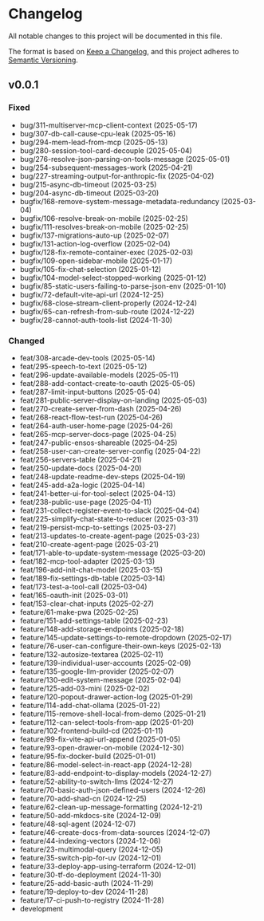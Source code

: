 # Changelog

All notable changes to this project will be documented in this file.

The format is based on [Keep a Changelog](https://keepachangelog.com/en/1.0.0/),
and this project adheres to [Semantic Versioning](https://semver.org/spec/v2.0.0.html).

## v0.0.1

### Fixed
  - bug/311-multiserver-mcp-client-context (2025-05-17)
  - bug/307-db-call-cause-cpu-leak (2025-05-16)
  - bug/294-mem-lead-from-mcp (2025-05-13)
  - bug/280-session-tool-card-decouple (2025-05-04)
  - bug/276-resolve-json-parsing-on-tools-message (2025-05-01)
  - bug/254-subsequent-messages-work (2025-04-21)
  - bug/227-streaming-output-for-anthropic-fix (2025-04-02)
  - bug/215-async-db-timeout (2025-03-25)
  - bug/204-async-db-timeout (2025-03-20)
  - bugfix/168-remove-system-message-metadata-redundancy (2025-03-04)
  - bugfix/106-resolve-break-on-mobile (2025-02-25)
  - bugfix/111-resolves-break-on-mobile (2025-02-25)
  - bugfix/137-migrations-auto-up (2025-02-07)
  - bugfix/131-action-log-overflow (2025-02-04)
  - bugfix/128-fix-remote-container-exec (2025-02-03)
  - bugfix/109-open-sidebar-mobile (2025-01-17)
  - bugfix/105-fix-chat-selection (2025-01-12)
  - bugfix/104-model-select-stopped-working (2025-01-12)
  - bugfix/85-static-users-failing-to-parse-json-env (2025-01-10)
  - bugfix/72-default-vite-api-url (2024-12-25)
  - bugfix/68-close-stream-client-properly (2024-12-24)
  - bugfix/65-can-refresh-from-sub-route (2024-12-22)
  - bugfix/28-cannot-auth-tools-list (2024-11-30)

### Changed 
  - feat/308-arcade-dev-tools (2025-05-14)
  - feat/295-speech-to-text (2025-05-12)
  - feat/296-update-available-models (2025-05-11)
  - feat/288-add-contact-create-to-oauth (2025-05-05)
  - feat/287-limit-input-buttons (2025-05-04)
  - feat/281-public-server-display-on-landing (2025-05-03)
  - feat/270-create-server-from-dash (2025-04-26)
  - feat/268-react-flow-test-run (2025-04-26)
  - feat/264-auth-user-home-page (2025-04-26)
  - feat/265-mcp-server-docs-page (2025-04-25)
  - feat/247-public-ensos-shareable (2025-04-25)
  - feat/258-user-can-create-server-config (2025-04-22)
  - feat/256-servers-table (2025-04-21)
  - feat/250-update-docs (2025-04-20)
  - feat/248-update-readme-dev-steps (2025-04-19)
  - feat/245-add-a2a-logic (2025-04-14)
  - feat/241-better-ui-for-tool-select (2025-04-13)
  - feat/238-public-use-page (2025-04-11)
  - feat/231-collect-register-event-to-slack (2025-04-04)
  - feat/225-simplify-chat-state-to-reducer (2025-03-31)
  - feat/219-persist-mcp-to-settings (2025-03-27)
  - feat/213-updates-to-create-agent-page (2025-03-23)
  - feat/210-create-agent-page (2025-03-21)
  - feat/171-able-to-update-system-message (2025-03-20)
  - feat/182-mcp-tool-adapter (2025-03-13)
  - feat/196-add-init-chat-model (2025-03-15)
  - feat/189-fix-settings-db-table (2025-03-14)
  - feat/173-test-a-tool-call (2025-03-04)
  - feat/165-oauth-init (2025-03-01)
  - feat/153-clear-chat-inputs (2025-02-27)
  - feature/61-make-pwa (2025-02-25)
  - feature/151-add-settings-table (2025-02-23)
  - feature/148-add-storage-endpoints (2025-02-18)
  - feature/145-update-settings-to-remote-dropdown (2025-02-17)
  - feature/76-user-can-configure-their-own-keys (2025-02-13)
  - feature/132-autosize-textarea (2025-02-11)
  - feature/139-individual-user-accounts (2025-02-09)
  - feature/135-google-llm-provider (2025-02-07)
  - feature/130-edit-system-message (2025-02-04)
  - feature/125-add-03-mini (2025-02-02)
  - feature/120-popout-drawer-action-log (2025-01-29)
  - feature/114-add-chat-ollama (2025-01-22)
  - feature/115-remove-shell-local-from-demo (2025-01-21)
  - feature/112-can-select-tools-from-app (2025-01-20)
  - feature/102-frontend-build-cd (2025-01-11)
  - feature/99-fix-vite-api-url-append (2025-01-05)
  - feature/93-open-drawer-on-mobile (2024-12-30)
  - feature/95-fix-docker-build (2025-01-01)
  - feature/86-model-select-in-react-app (2024-12-28)
  - feature/83-add-endpoint-to-display-models (2024-12-27)
  - feature/52-ability-to-switch-llms (2024-12-27)
  - feature/70-basic-auth-json-defined-users (2024-12-26)
  - feature/70-add-shad-cn (2024-12-25)
  - feature/62-clean-up-message-formatting (2024-12-21)
  - feature/50-add-mkdocs-site (2024-12-09)
  - feature/48-sql-agent (2024-12-07)
  - feature/46-create-docs-from-data-sources (2024-12-07)
  - feature/44-indexing-vectors (2024-12-06)
  - feature/23-multimodal-query (2024-12-05)
  - feature/35-switch-pip-for-uv (2024-12-01)
  - feature/33-deploy-app-using-terraform (2024-12-01)
  - feature/30-tf-do-deployment (2024-11-30)
  - feature/25-add-basic-auth (2024-11-29)
  - feature/19-deploy-to-dev (2024-11-28)
  - feature/17-ci-push-to-registry (2024-11-28)
  - development